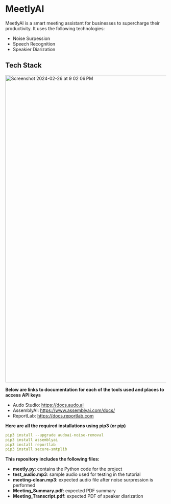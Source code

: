 # MeetlyAI
MeetlyAI is a smart meeting assistant for businesses to supercharge their productivity. It uses the following technologies:
* Noise Surpession
* Speech Recognition
* Speakier Diarization

## Tech Stack
<img width="961" alt="Screenshot 2024-02-26 at 9 02 06 PM" src="https://github.com/hgrover19/MeetlyAI/assets/64716424/418dc0a4-1af5-4d13-ab4e-594129acb3a9">

**Below are links to documentation for each of the tools used and places to access API keys**
* Audo Studio: https://docs.audo.ai
* AssemblyAI: https://www.assemblyai.com/docs/
* ReportLab: https://docs.reportlab.com

**Here are all the required installations using pip3 (or pip)**
```yaml
pip3 install --upgrade audoai-noise-removal
pip3 install assemblyai
pip3 install reportlab
pip3 install secure-smtplib
```

**This repository includes the following files:**
* **meetly.py**: contains the Python code for the project
* **test_audio.mp3**: sample audio used for testing in the tutorial
* **meeting-clean.mp3**: expected audio file after noise surpression is performed
* **Meeting_Summary.pdf**: expected PDF summary
* **Meeting_Transcript.pdf**: expected PDF of speaker diarization





